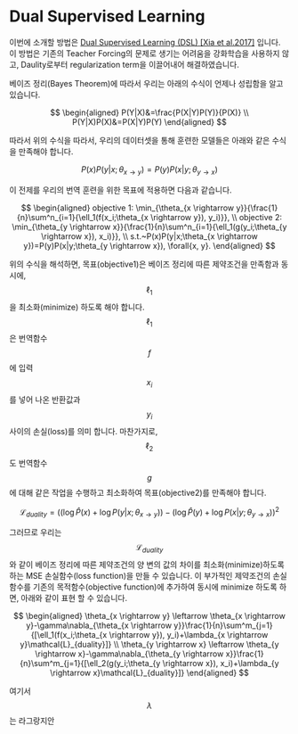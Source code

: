 # Dual Supervised Learning

이번에 소개할 방법은 [Dual Supervised Learning (DSL) [Xia et al.2017]](https://arxiv.org/pdf/1707.00415.pdf) 입니다. 이 방법은 기존의 Teacher Forcing의 문제로 생기는 어려움을 강화학습을 사용하지 않고, Daulity로부터 regularization term을 이끌어내어 해결하였습니다.

베이즈 정리(Bayes Theorem)에 따라서 우리는 아래의 수식이 언제나 성립함을 알고 있습니다.

$$
\begin{aligned}
P(Y|X)&=\frac{P(X|Y)P(Y)}{P(X)} \\
P(Y|X)P(X)&=P(X|Y)P(Y)
\end{aligned}
$$

따라서 위의 수식을 따라서, 우리의 데이터셋을 통해 훈련한 모델들은 아래와 같은 수식을 만족해야 합니다.

$$
P(x)P(y|x;\theta_{x \rightarrow y})=P(y)P(x|y;\theta_{y \rightarrow x})
$$

이 전제를 우리의 번역 훈련을 위한 목표에 적용하면 다음과 같습니다.

$$
\begin{aligned}
objective 1: \min_{\theta_{x \rightarrow y}}{\frac{1}{n}\sum^n_{i=1}{\ell_1(f(x_i;\theta_{x \rightarrow y}), y_i)}}, \\
objective 2: \min_{\theta_{y \rightarrow x}}{\frac{1}{n}\sum^n_{i=1}{\ell_1(g(y_i;\theta_{y \rightarrow x}), x_i)}}, \\
s.t.~P(x)P(y|x;\theta_{x \rightarrow y})=P(y)P(x|y;\theta_{y \rightarrow x}), \forall{x, y}.
\end{aligned}
$$

위의 수식을 해석하면, 목표(objective1)은 베이즈 정리에 따른 제약조건을 만족함과 동시에, $$ \ell_1 $$을 최소화(minimize) 하도록 해야 합니다. $$ \ell_1 $$은 번역함수 $$ f $$에 입력 $$ x_i $$를 넣어 나온 반환값과 $$ y_i $$ 사이의 손실(loss)를 의미 합니다. 마찬가지로, $$ \ell_2 $$도 번역함수 $$ g $$에 대해 같은 작업을 수행하고 최소화하여 목표(objective2)를 만족해야 합니다.

$$
\mathcal{L}_{duality}=((\log{\hat{P}(x)} + \log{P(y|x;\theta_{x \rightarrow y})}) - (\log{\hat{P}(y)} + \log{P(x|y;\theta_{y \rightarrow x}}))^2
$$

그러므로 우리는 $$ \mathcal{L}_{duality} $$와 같이 베이즈 정리에 따른 제약조건의 양 변의 값의 차이를 최소화(minimize)하도록 하는 MSE 손실함수(loss function)을 만들 수 있습니다. 이 부가적인 제약조건의 손실함수를 기존의 목적함수(objective function)에 추가하여 동시에 minimize 하도록 하면, 아래와 같이 표현 할 수 있습니다.

$$
\begin{aligned}
\theta_{x \rightarrow y} \leftarrow \theta_{x \rightarrow y}-\gamma\nabla_{\theta_{x \rightarrow y}}\frac{1}{n}\sum^m_{j=1}{[\ell_1(f(x_i;\theta_{x \rightarrow y}), y_i)+\lambda_{x \rightarrow y}\mathcal{L}_{duality}]} \\
\theta_{y \rightarrow x} \leftarrow \theta_{y \rightarrow x}-\gamma\nabla_{\theta_{y \rightarrow x}}\frac{1}{n}\sum^m_{j=1}{[\ell_2(g(y_i;\theta_{y \rightarrow x}), x_i)+\lambda_{y \rightarrow x}\mathcal{L}_{duality}]}
\end{aligned}
$$

여기서 $$ \lambda $$는 라그랑지안 